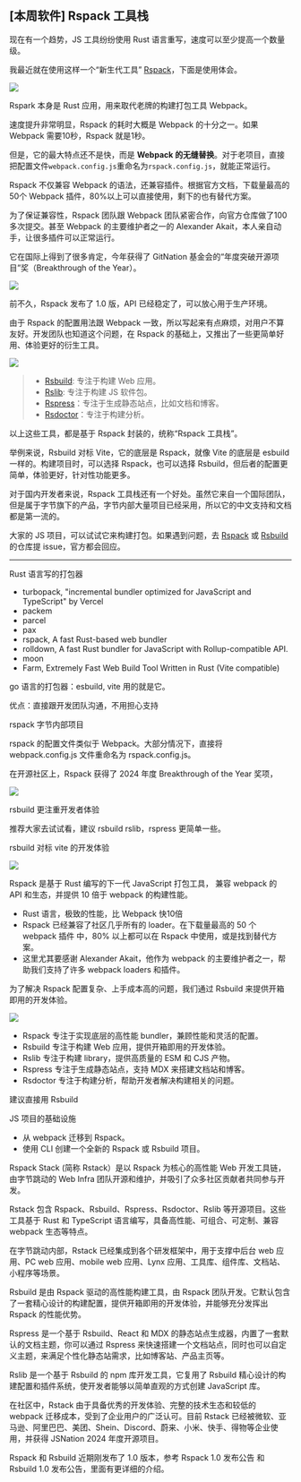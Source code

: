 ## [本周软件] Rspack 工具栈

现在有一个趋势，JS 工具纷纷使用 Rust 语言重写，速度可以至少提高一个数量级。

我最近就在使用这样一个“新生代工具” [Rspack](https://rspack.dev/zh/)，下面是使用体会。

![](https://cdn.beekka.com/blogimg/asset/202411/bg2024111002.webp)

Rspark 本身是 Rust 应用，用来取代老牌的构建打包工具 Webpack。

速度提升非常明显，Rspack 的耗时大概是 Webpack 的十分之一。如果 Webpack 需要10秒，Rspack 就是1秒。

但是，它的最大特点还不是快，而是 **Webpack 的无缝替换**。对于老项目，直接把配置文件`webpack.config.js`重命名为`rspack.config.js`，就能正常运行。

Rspack 不仅兼容 Webpack 的语法，还兼容插件。根据官方文档，下载量最高的50个 Webpack 插件，80%以上可以直接使用，剩下的也有替代方案。

为了保证兼容性，Rspack 团队跟 Webpack 团队紧密合作，向官方仓库做了100多次提交。甚至 Webpack 的主要维护者之一的  Alexander Akait，本人亲自动手，让很多插件可以正常运行。

它在国际上得到了很多肯定，今年获得了 GitNation 基金会的“年度突破开源项目”奖（Breakthrough of the Year）。

![](https://cdn.beekka.com/blogimg/asset/202411/bg2024111003.webp)

前不久，Rspack 发布了 1.0 版，API 已经稳定了，可以放心用于生产环境。

由于 Rspack 的配置用法跟 Webpack 一致，所以写起来有点麻烦，对用户不算友好。开发团队也知道这个问题，在 Rspack 的基础上，又推出了一些更简单好用、体验更好的衍生工具。

![](https://cdn.beekka.com/blogimg/asset/202411/bg2024111004.webp)

> - [Rsbuild](https://rsbuild.dev/zh/): 专注于构建 Web 应用。
> - [Rslib](https://rspress.dev/zh/): 专注于构建 JS 软件包。
> - [Rspress](https://rspress.dev/zh/)：专注于生成静态站点，比如文档和博客。
> - [Rsdoctor](https://rsdoctor.dev/zh/)：专注于构建分析。

以上这些工具，都是基于 Rspack 封装的，统称“Rspack 工具栈”。

举例来说，Rsbuild 对标 Vite，它的底层是 Rspack，就像 Vite 的底层是 esbuild 一样的。构建项目时，可以选择 Rspack，也可以选择 Rsbuild，但后者的配置更简单，体验更好，针对性功能更多。

对于国内开发者来说，Rspack 工具栈还有一个好处。虽然它来自一个国际团队，但是属于字节旗下的产品，字节内部大量项目已经采用，所以它的中文支持和文档都是第一流的。

大家的 JS 项目，可以试试它来构建打包。如果遇到问题，去 [Rspack](https://github.com/web-infra-dev/rspack) 或 [Rsbuild](https://github.com/web-infra-dev/rsbuild) 的仓库提 issue，官方都会回应。

---

Rust 语言写的打包器

- turbopack, "incremental bundler optimized for JavaScript and TypeScript" by Vercel
- packem
- parcel
- pax
- rspack, A fast Rust-based web bundler
- rolldown, A fast Rust bundler for JavaScript with Rollup-compatible API.
- moon
- Farm, Extremely Fast Web Build Tool Written in Rust (Vite compatible)

go 语言的打包器：esbuild, vite 用的就是它。

优点：直接跟开发团队沟通，不用担心支持

rspack 字节内部项目

rspack 的配置文件类似于 Webpack。大部分情况下，直接将 webpack.config.js 文件重命名为 rspack.config.js。

在开源社区上，Rspack 获得了 2024 年度 Breakthrough of the Year 奖项，

![](https://assets.rspack.dev/rspack/assets/rspack-v1-0-osawards.png)


rsbuild 更注重开发者体验

推荐大家去试试看，建议 rsbuild rslib，rspress 更简单一些。

rsbuild  对标 vite 的开发体验

![](https://assets.rspack.dev/rspack/assets/rspack-v1-0-homepage.png)

Rspack 是基于 Rust 编写的下一代 JavaScript 打包工具， 兼容 webpack 的 API 和生态，并提供 10 倍于 webpack 的构建性能。

- Rust 语言，极致的性能，比 Webpack 快10倍
- Rspack 已经兼容了社区几乎所有的 loader。在下载量最高的 50 个 webpack 插件 中，80% 以上都可以在 Rspack 中使用，或是找到替代方案。
- 这里尤其要感谢 Alexander Akait，他作为 webpack 的主要维护者之一，帮助我们支持了许多 webpack loaders 和插件。

为了解决 Rspack 配置复杂、上手成本高的问题，我们通过 Rsbuild 来提供开箱即用的开发体验。


![](https://assets.rspack.dev/rspack/assets/rspack-v1-0-rstack.png)

- Rspack 专注于实现底层的高性能 bundler，兼顾性能和灵活的配置。
- Rsbuild 专注于构建 Web 应用，提供开箱即用的开发体验。
- Rslib 专注于构建 library，提供高质量的 ESM 和 CJS 产物。
- Rspress 专注于生成静态站点，支持 MDX 来搭建文档站和博客。
- Rsdoctor 专注于构建分析，帮助开发者解决构建相关的问题。

建议直接用 Rsbuild

JS 项目的基础设施

- 从 webpack 迁移到 Rspack。
- 使用 CLI 创建一个全新的 Rspack 或 Rsbuild 项目。

Rspack Stack (简称 Rstack）是以 Rspack 为核心的高性能 Web 开发工具链，由字节跳动的 Web Infra 团队开源和维护，并吸引了众多社区贡献者共同参与开发。

Rstack 包含 Rspack、Rsbuild、Rspress、Rsdoctor、Rslib 等开源项目。这些工具基于 Rust 和 TypeScript 语言编写，具备高性能、可组合、可定制、兼容 webpack 生态等特点。

在字节跳动内部，Rstack 已经集成到各个研发框架中，用于支撑中后台 web 应用、PC web 应用、mobile web 应用、Lynx 应用、工具库、组件库、文档站、小程序等场景。

Rsbuild 是由 Rspack 驱动的高性能构建工具，由 Rspack 团队开发。它默认包含了一套精心设计的构建配置，提供开箱即用的开发体验，并能够充分发挥出 Rspack 的性能优势。

Rspress 是一个基于 Rsbuild、React 和 MDX 的静态站点生成器，内置了一套默认的文档主题，你可以通过 Rspress 来快速搭建一个文档站点，同时也可以自定义主题，来满足个性化静态站需求，比如博客站、产品主页等。

Rslib 是一个基于 Rsbuild 的 npm 库开发工具，它复用了 Rsbuild 精心设计的构建配置和插件系统，使开发者能够以简单直观的方式创建 JavaScript 库。

在社区中，Rstack 由于具备优秀的开发体验、完整的技术生态和较低的 webpack 迁移成本，受到了企业用户的广泛认可。目前 Rstack 已经被微软、亚马逊、阿里巴巴、美团、Shein、Discord、蔚来、小米、快手、得物等企业使用，并获得 JSNation 2024 年度开源项目。

Rspack 和 Rsbuild 近期刚发布了 1.0 版本，参考 Rspack 1.0 发布公告 和 Rsbuild 1.0 发布公告，里面有更详细的介绍。